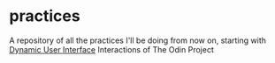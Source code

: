 # practices
A repository of all the practices I'll be doing from now on, starting with [Dynamic User Interface](https://www.theodinproject.com/lessons/node-path-javascript-dynamic-user-interface-interactions) Interactions of The Odin Project

